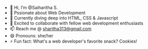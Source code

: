 - 👋 Hi, I’m @Saiharitha S.
- 👀 Pssionate about Web Development
- 🌱 Currently diving deep into HTML, CSS & Javascript
- 💞️ Excited to collaborate with fellow web development enthusiasts
- 📫 Reach me @ sharitha313@gmail.com
- 😄 Pronouns: she/her
- ⚡ Fun fact: What's a web developer's favorite snack? Cookies!


<!---
Saiharitha3/Saiharitha3 is a ✨ special ✨ repository because its `README.md` (this file) appears on your GitHub profile.
You can click the Preview link to take a look at your changes.
--->
